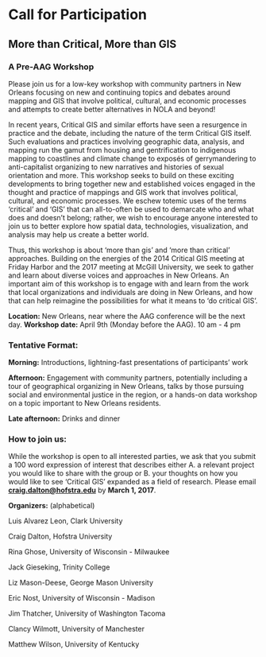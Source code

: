 # Call for Participation
## More than Critical, More than GIS
### A Pre-AAG Workshop

Please join us for a low-key workshop with community partners in New Orleans focusing on new and continuing topics and debates around mapping and GIS that involve political, cultural, and economic processes and attempts to create better alternatives in NOLA and beyond!
 
In recent years, Critical GIS and similar efforts have seen a resurgence in practice and the debate, including the nature of the term Critical GIS itself. Such evaluations and practices involving geographic data, analysis, and mapping run the gamut from housing and gentrification to indigenous mapping to coastlines and climate change to exposés of gerrymandering to anti-capitalist organizing to new narratives and histories of sexual orientation and more. This workshop seeks to build on these exciting developments to bring together new and established voices engaged in the thought and practice of mappings and GIS work that involves political, cultural, and economic processes. We eschew totemic uses of the terms ‘critical’ and ‘GIS’ that can all-to-often be used to demarcate who and what does and doesn’t belong; rather, we wish to encourage anyone interested to join us to better explore how spatial data, technologies, visualization, and analysis may help us create a better world.
 
Thus, this workshop is about ‘more than gis’ and ‘more than critical’ approaches. Building on the energies of the 2014 Critical GIS meeting at Friday Harbor and the 2017 meeting at McGill University, we seek to gather and learn about diverse voices and approaches in New Orleans. An important aim of this workshop is to engage with and learn from the work that local organizations and individuals are doing in New Orleans, and how that can help reimagine the possibilities for what it means to ‘do critical GIS’.
 

**Location:** New Orleans, near where the AAG conference will be the next day.
**Workshop date:** April 9th (Monday before the AAG).  10 am - 4 pm
 
 
### Tentative Format:
**Morning:** Introductions, lightning-fast presentations of participants’ work

**Afternoon:** Engagement with community partners, potentially including a tour of geographical organizing in New Orleans, talks by those pursuing social and environmental justice in the region, or a hands-on data workshop on a topic important to New Orleans residents.

**Late afternoon:** Drinks and dinner
 
 
### How to join us:
While the workshop is open to all interested parties, we ask that you submit a 100 word expression of interest that describes either A. a relevant project you would like to share with the group or B. your thoughts on how you would like to see ‘Critical GIS’ expanded as a field of research. Please email **craig.dalton@hofstra.edu** by **March 1, 2017**.
 
 
**Organizers:** (alphabetical)

Luis Alvarez Leon, Clark University

Craig Dalton, Hofstra University

Rina Ghose, University of Wisconsin - Milwaukee

Jack Gieseking, Trinity College

Liz Mason-Deese, George Mason University

Eric Nost, University of Wisconsin - Madison

Jim Thatcher, University of Washington Tacoma

Clancy Wilmott, University of Manchester

Matthew Wilson, University of Kentucky
